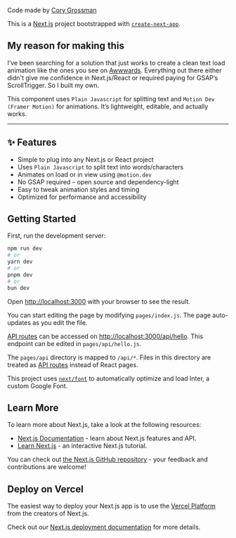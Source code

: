 Code made by [Cory Grossman](https://www.corygrossman.co/)

This is a [Next.js](https://nextjs.org/) project bootstrapped with [`create-next-app`](https://github.com/vercel/next.js/tree/canary/packages/create-next-app).

## My reason for making this

I’ve been searching for a solution that just works to create a clean text load animation like the ones you see on [Awwwards](https://www.awwwards.com/). Everything out there either didn't give me confidence in Next.js/React or required paying for GSAP’s ScrollTrigger. So I built my own.

This component uses `Plain Javascript` for splitting text and `Motion Dev (Framer Motion)` for animations. It’s lightweight, editable, and actually works.

---

## ✨ Features

- Simple to plug into any Next.js or React project
- Uses `Plain Javascript` to split text into words/characters
- Animates on load or in view using `@motion.dev`
- No GSAP required – open source and dependency-light
- Easy to tweak animation styles and timing
- Optimized for performance and accessibility

## Getting Started

First, run the development server:

```bash
npm run dev
# or
yarn dev
# or
pnpm dev
# or
bun dev
```

Open [http://localhost:3000](http://localhost:3000) with your browser to see the result.

You can start editing the page by modifying `pages/index.js`. The page auto-updates as you edit the file.

[API routes](https://nextjs.org/docs/api-routes/introduction) can be accessed on [http://localhost:3000/api/hello](http://localhost:3000/api/hello). This endpoint can be edited in `pages/api/hello.js`.

The `pages/api` directory is mapped to `/api/*`. Files in this directory are treated as [API routes](https://nextjs.org/docs/api-routes/introduction) instead of React pages.

This project uses [`next/font`](https://nextjs.org/docs/basic-features/font-optimization) to automatically optimize and load Inter, a custom Google Font.

## Learn More

To learn more about Next.js, take a look at the following resources:

- [Next.js Documentation](https://nextjs.org/docs) - learn about Next.js features and API.
- [Learn Next.js](https://nextjs.org/learn) - an interactive Next.js tutorial.

You can check out [the Next.js GitHub repository](https://github.com/vercel/next.js/) - your feedback and contributions are welcome!

## Deploy on Vercel

The easiest way to deploy your Next.js app is to use the [Vercel Platform](https://vercel.com/new?utm_medium=default-template&filter=next.js&utm_source=create-next-app&utm_campaign=create-next-app-readme) from the creators of Next.js.

Check out our [Next.js deployment documentation](https://nextjs.org/docs/deployment) for more details.
